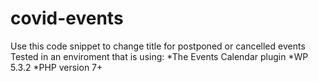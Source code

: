 # covid-events
Use this code snippet to change title for postponed or cancelled events
Tested in an enviroment that is using:
*The Events Calendar plugin
*WP 5.3.2
*PHP version 7+

